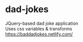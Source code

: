 # dad-jokes
JQuery-based dad joke application<br/>
Uses css variables & transforms<br/>
https://baddadjokes.netlify.com/
